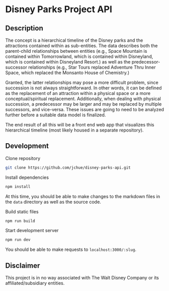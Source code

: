 # Disney Parks Project API

## Description

The concept is a hierarchical timeline of the Disney parks and the attractions contained within as sub-entities. The data describes both the parent-child relationships between entities (e.g., Space Mountain is contained within Tomorrowland, which is contained within Disneyland, which is contained within Disneyland Resort.) as well as the predecessor-successor relationships (e.g., Star Tours replaced Adventure Thru Inner Space, which replaced the Monsanto House of Chemistry.)

Granted, the latter relationships may pose a more difficult problem, since succession is not always straightforward. In other words, it can be defined as the replacement of an attraction within a physical space or a more conceptual/spiritual replacement. Additionally, when dealing with physical succession, a predecessor may be larger and may be replaced by multiple successors, and vice-versa. These issues are going to need to be analyzed further before a suitable data model is finalized.

The end result of all this will be a front end web app that visualizes this hierarchical timeline (most likely housed in a separate repository).

## Development

Clone repository
```sh
git clone https://github.com/jchue/disney-parks-api.git
```

Install dependencies
```sh
npm install
```

At this time, you should be able to make changes to the markdown files in the `data` directory as well as the source code.

Build static files
```sh
npm run build
```

Start development server
```sh
npm run dev
```

You should be able to make requests to `localhost:3000/:slug`.

## Disclaimer

This project is in no way associated with The Walt Disney Company or its affiliated/subsidiary entities.
